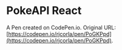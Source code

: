 # PokeAPI React

A Pen created on CodePen.io. Original URL: [https://codepen.io/rjcorla/pen/PoGKPpd](https://codepen.io/rjcorla/pen/PoGKPpd).


